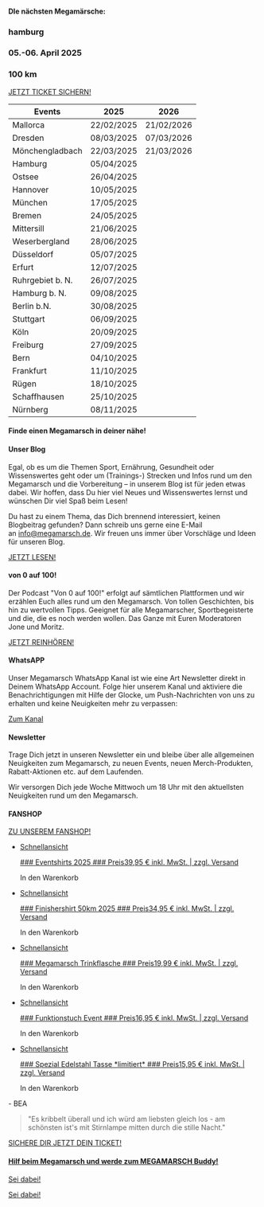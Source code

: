 #### DIe nächsten Megamärsche: ####

### hamburg ###

### 05.-06. April 2025 ###

### 100 km ###

[JETZT TICKET SICHERN!](https://www.megamarsch.de/hamburg)

|     Events     |   2025   |   2026   |
|----------------|----------|----------|
|    Mallorca    |22/02/2025|21/02/2026|
|    Dresden     |08/03/2025|07/03/2026|
|Mönchengladbach |22/03/2025|21/03/2026|
|    Hamburg     |05/04/2025|          |
|     Ostsee     |26/04/2025|          |
|    Hannover    |10/05/2025|          |
|    München     |17/05/2025|          |
|     Bremen     |24/05/2025|          |
|   Mittersill   |21/06/2025|          |
| Weserbergland  |28/06/2025|          |
|   Düsseldorf   |05/07/2025|          |
|     Erfurt     |12/07/2025|          |
|Ruhrgebiet b. N.|26/07/2025|          |
| Hamburg b. N.  |09/08/2025|          |
|  Berlin b.N.   |30/08/2025|          |
|   Stuttgart    |06/09/2025|          |
|      Köln      |20/09/2025|          |
|    Freiburg    |27/09/2025|          |
|      Bern      |04/10/2025|          |
|   Frankfurt    |11/10/2025|          |
|     Rügen      |18/10/2025|          |
|  Schaffhausen  |25/10/2025|          |
|    Nürnberg    |08/11/2025|          |

#### Finde einen Megamarsch in deiner nähe! ####

#### Unser Blog ####

Egal, ob es um die Themen Sport, Ernährung, Gesundheit oder Wissenswertes geht oder um (Trainings-) Strecken und Infos rund um den Megamarsch und die Vorbereitung – in unserem Blog ist für jeden etwas dabei. Wir hoffen, dass Du hier viel Neues und Wissenswertes lernst und wünschen Dir viel Spaß beim Lesen!

Du hast zu einem Thema, das Dich brennend interessiert, keinen Blogbeitrag gefunden? Dann schreib uns gerne eine E-Mail an [info@megamarsch.de](mailto:info@megamarsch.de). Wir freuen uns immer über Vorschläge und Ideen für unseren Blog.

[JETZT LESEN!](https://www.megamarsch.de/blog)

#### von 0 auf 100! ####

Der Podcast "Von 0 auf 100!" erfolgt auf sämtlichen Plattformen und wir erzählen Euch alles rund um den Megamarsch. Von tollen Geschichten, bis hin zu wertvollen Tipps. Geeignet für alle Megamarscher, Sportbegeisterte und die, die es noch werden
wollen. Das Ganze mit Euren Moderatoren Jone und Moritz.

[JETZT REINHÖREN!](https://www.megamarsch.de/podcast-von-0-auf-100)

#### WhatsAPP ####

Unser Megamarsch WhatsApp Kanal ist wie eine Art Newsletter direkt in Deinem WhatsApp Account. Folge hier unserem Kanal und aktiviere die Benachrichtigungen mit Hilfe der Glocke, um Push-Nachrichten von uns zu erhalten und keine Neuigkeiten mehr zu verpassen:

[Zum Kanal](https://whatsapp.com/channel/0029Va8QYGsA89MgND9Wm124)

#### Newsletter ####

Trage Dich jetzt in unseren Newsletter ein und bleibe über alle allgemeinen Neuigkeiten zum Megamarsch, zu neuen Events, neuen Merch-Produkten, Rabatt-Aktionen etc. auf dem Laufenden.

Wir versorgen Dich jede Woche Mittwoch um 18 Uhr mit den aktuellsten Neuigkeiten rund um den Megamarsch.

#### FANSHOP ####

[ZU UNSEREM FANSHOP!](https://www.megamarsch.de/fanshop)

* [Schnellansicht](https://www.megamarsch.de/product-page/eventshirts-2025)

  [### Eventshirts 2025 ### Preis39,95 € inkl. MwSt. | zzgl. Versand](https://www.megamarsch.de/product-page/eventshirts-2025)

  In den Warenkorb

* [Schnellansicht](https://www.megamarsch.de/product-page/finishershirt-50km-2025)

  [### Finishershirt 50km 2025 ### Preis34,95 € inkl. MwSt. | zzgl. Versand](https://www.megamarsch.de/product-page/finishershirt-50km-2025)

  In den Warenkorb

* [Schnellansicht](https://www.megamarsch.de/product-page/megamarsch-trinkflasche)

  [### Megamarsch Trinkflasche ### Preis19,99 € inkl. MwSt. | zzgl. Versand](https://www.megamarsch.de/product-page/megamarsch-trinkflasche)

  In den Warenkorb

* [Schnellansicht](https://www.megamarsch.de/product-page/funktionstuch-event)

  [### Funktionstuch Event ### Preis16,95 € inkl. MwSt. | zzgl. Versand](https://www.megamarsch.de/product-page/funktionstuch-event)

  In den Warenkorb

* [Schnellansicht](https://www.megamarsch.de/product-page/edelstahl-tasse-limitiert)

  [### Spezial Edelstahl Tasse \*limitiert\* ### Preis15,95 € inkl. MwSt. | zzgl. Versand](https://www.megamarsch.de/product-page/edelstahl-tasse-limitiert)

  In den Warenkorb

\- BEA

> "Es kribbelt überall und ich würd am liebsten gleich los - am schönsten ist's mit Stirnlampe mitten durch die stille Nacht."

[SICHERE DIR JETZT DEIN TICKET!](https://www.megamarsch.de/megam%C3%A4rsche)

#### [Hilf beim Megamarsch und werde zum MEGAMARSCH Buddy!](https://www.megamarsch.de) ####

[Sei dabei!](https://www.megamarsch.de/helfer)

[Sei dabei!](https://www.megamarsch.de/helfer)
